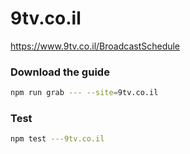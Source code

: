 # 9tv.co.il

https://www.9tv.co.il/BroadcastSchedule

### Download the guide

```sh
npm run grab --- --site=9tv.co.il
```

### Test

```sh
npm test ---9tv.co.il
```
